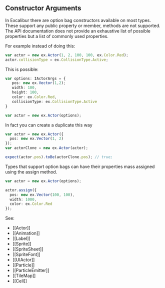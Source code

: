 ## Constructor Arguments

In Excalibur there are option bag constructors available on most types. These support any public property or member, methods are not supported. The API documentation does not provide an exhaustive list of possible properties but a list of commonly used properties.

For example instead of doing this:

```typescript
var actor = new ex.Actor(1, 2, 100, 100, ex.Color.Red);
actor.collisionType = ex.CollisionType.Active;
```

This is possible:

```typescript
var options: IActorArgs = {
   pos: new ex.Vector(1,2);
   width: 100,
   height: 100,
   color: ex.Color.Red,
   collisionType: ex.CollisionType.Active
}

var actor = new ex.Actor(options);
```

In fact you can create a duplicate this way

```typescript
var actor = new ex.Actor({
  pos: new ex.Vector(1, 2)
});
var actorClone = new ex.Actor(actor);

expect(actor.pos).toBe(actorClone.pos); // true;
```

Types that support option bags can have their properties mass assigned using the assign method.

```typescript
var actor = new ex.Actor(options);

actor.assign({
  pos: new ex.Vector(100, 100),
  width: 1000,
  color: ex.Color.Red
});
```

See:

- [[Actor]]
- [[Animation]]
- [[Label]]
- [[Sprite]]
- [[SpriteSheet]]
- [[SpriteFont]]
- [[UIActor]]
- [[Particle]]
- [[ParticleEmitter]]
- [[TileMap]]
- [[Cell]]
